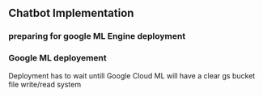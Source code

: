 ## Chatbot Implementation

### preparing for google ML Engine deployment

### Google ML deployement

Deployment has to wait untill Google Cloud ML will have a clear gs bucket file write/read system 